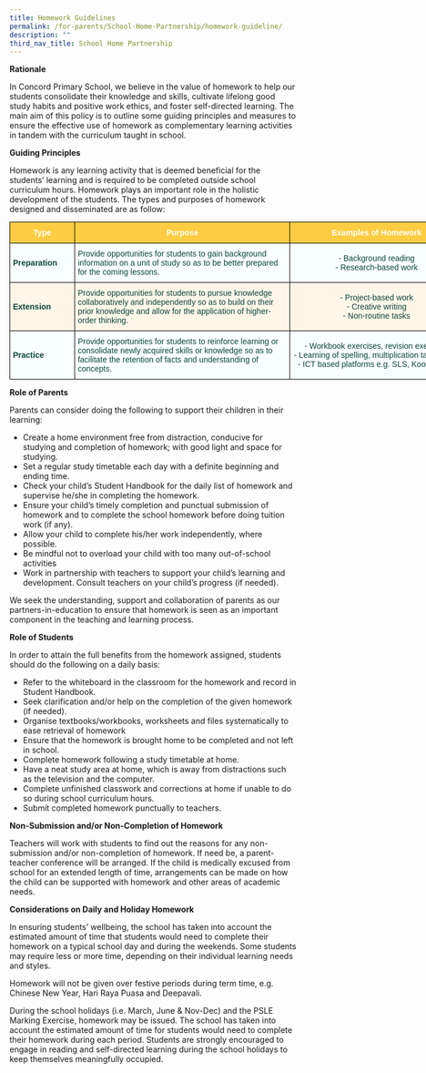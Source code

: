 ```yaml
---
title: Homework Guidelines
permalink: /for-parents/School-Home-Partnership/homework-guideline/
description: ""
third_nav_title: School Home Partnership
---
```

**Rationale**

In Concord Primary School, we believe in the value of homework to help our students consolidate their knowledge and skills, cultivate lifelong good study habits and positive work ethics, and foster self-directed learning. The main aim of this policy is to outline some guiding principles and measures to ensure the effective use of homework as complementary learning activities in tandem with the curriculum taught in school.

**Guiding Principles**

Homework is any learning activity that is deemed beneficial for the students’ learning and is required to be completed outside school curriculum hours. Homework plays an important role in the holistic development of the students. The types and purposes of homework designed and disseminated are as follow:

<style type="text/css">
.tg  {border-collapse:collapse;border-spacing:0;margin:0px auto;}
.tg td{border-color:black;border-style:solid;border-width:1px;font-family:Arial, sans-serif;font-size:14px;
  overflow:hidden;padding:10px 5px;word-break:normal;}
.tg th{border-color:black;border-style:solid;border-width:1px;font-family:Arial, sans-serif;font-size:14px;
  font-weight:normal;overflow:hidden;padding:10px 5px;word-break:normal;}
.tg .tg-561x{background-color:#F8FFFF;color:#0C463A;text-align:left;vertical-align:middle}
.tg .tg-f8hf{background-color:#F8FFFF;color:#0C463A;text-align:center;vertical-align:middle}
.tg .tg-iig7{background-color:#FFF6E8;color:#0C463A;font-weight:bold;text-align:left;vertical-align:middle}
.tg .tg-lkcb{background-color:#FFCC42;color:#FFF;font-weight:bold;text-align:center;vertical-align:middle}
.tg .tg-8u5m{background-color:#F8FFFF;color:#0C463A;font-weight:bold;text-align:left;vertical-align:middle}
.tg .tg-7jbe{background-color:#FFF6E8;color:#0C463A;text-align:left;vertical-align:middle}
.tg .tg-muik{background-color:#FFF6E8;color:#0C463A;text-align:center;vertical-align:middle}
</style>
<table class="tg" style="undefined;table-layout: fixed; width: 798px">
<colgroup>
<col style="width: 114px">
<col style="width: 379px">
<col style="width: 305px">
</colgroup>
<tbody>
  <tr>
    <td class="tg-lkcb">Type</td>
    <td class="tg-lkcb">Purpose</td>
    <td class="tg-lkcb">Examples of Homework</td>
  </tr>
  <tr>
    <td class="tg-8u5m">Preparation</td>
    <td class="tg-561x">Provide opportunities for students to gain background information on a unit of study so as to be better prepared for the coming lessons.</td>
    <td class="tg-f8hf">- Background reading<br>- Research-based work<br></td>
  </tr>
  <tr>
    <td class="tg-iig7">Extension</td>
    <td class="tg-7jbe">Provide opportunities for students to pursue knowledge collaboratively and independently so as to build on their prior knowledge and allow for the application of higher-order thinking.</td>
    <td class="tg-muik">- Project-based work<br>- Creative writing<br>- Non-routine tasks</td>
  </tr>
  <tr>
    <td class="tg-8u5m">Practice</td>
    <td class="tg-561x">Provide opportunities for students to reinforce learning or consolidate newly acquired skills or knowledge so as to facilitate the retention of facts and understanding of concepts.</td>
    <td class="tg-f8hf">- Workbook exercises, revision exercises<br>- Learning of spelling, multiplication tables, etc.<br>- ICT based platforms e.g. SLS, Koobits, etc.<br></td>
  </tr>
</tbody>
</table>

**Role of Parents**  

Parents can consider doing the following to support their children in their learning:

*   Create a home environment free from distraction, conducive for studying and completion of homework; with good light and space for studying.
*   Set a regular study timetable each day with a definite beginning and ending time.
*   Check your child’s Student Handbook for the daily list of homework and supervise he/she in completing the homework.
*   Ensure your child’s timely completion and punctual submission of homework and to complete the school homework before doing tuition work (if any).
*   Allow your child to complete his/her work independently, where possible.
*   Be mindful not to overload your child with too many out-of-school activities
*   Work in partnership with teachers to support your child’s learning and development. Consult teachers on your child’s progress (if needed).

We seek the understanding, support and collaboration of parents as our partners-in-education to ensure that homework is seen as an important component in the teaching and learning process.

**Role of Students**

In order to attain the full benefits from the homework assigned, students should do the following on a daily basis:

*   Refer to the whiteboard in the classroom for the homework and record in Student Handbook.
*   Seek clarification and/or help on the completion of the given homework (if needed).
*   Organise textbooks/workbooks, worksheets and files systematically to ease retrieval of homework
*   Ensure that the homework is brought home to be completed and not left in school.
*   Complete homework following a study timetable at home.
*   Have a neat study area at home, which is away from distractions such as the television and the computer.
*   Complete unfinished classwork and corrections at home if unable to do so during school curriculum hours.
*   Submit completed homework punctually to teachers.

**Non-Submission and/or Non-Completion of Homework**

Teachers will work with students to find out the reasons for any non-submission and/or non-completion of homework. If need be, a parent-teacher conference will be arranged. If the child is medically excused from school for an extended length of time, arrangements can be made on how the child can be supported with homework and other areas of academic needs.

**Considerations on Daily and Holiday Homework**

In ensuring students’ wellbeing, the school has taken into account the estimated amount of time that students would need to complete their homework on a typical school day and during the weekends. Some students may require less or more time, depending on their individual learning needs and styles.

Homework will not be given over festive periods during term time, e.g. Chinese New Year, Hari Raya Puasa and Deepavali.

During the school holidays (i.e. March, June & Nov-Dec) and the PSLE Marking Exercise, homework may be issued. The school has taken into account the estimated amount of time for students would need to complete their homework during each period. Students are strongly encouraged to engage in reading and self-directed learning during the school holidays to keep themselves meaningfully occupied.
